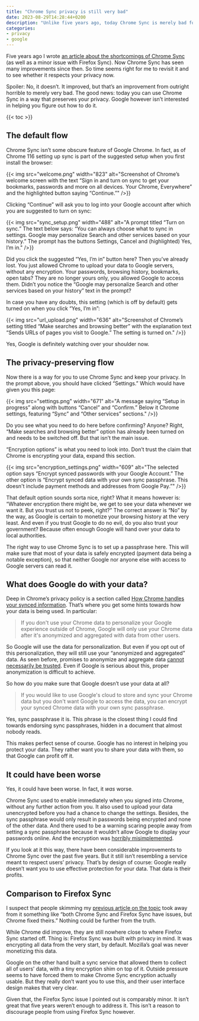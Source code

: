 ```yaml
---
title: "Chrome Sync privacy is still very bad"
date: 2023-08-29T14:28:44+0200
description: "Unlike five years ago, today Chrome Sync is merely bad for your privacy. There is a way to use it without sacrificing your privacy, but Google doesn’t want you to find it."
categories:
- privacy
- google
---
```


Five years ago I wrote [an article about the shortcomings of Chrome Sync](/2018/03/13/can-chrome-sync-or-firefox-sync-be-trusted-with-sensitive-data/) (as well as a minor issue with Firefox Sync). Now Chrome Sync has seen many improvements since then. So time seems right for me to revisit it and to see whether it respects your privacy now.

Spoiler: No, it doesn’t. It improved, but that’s an improvement from outright horrible to merely very bad. The good news: today you can use Chrome Sync in a way that preserves your privacy. Google however isn’t interested in helping you figure out how to do it.

{{< toc >}}

## The default flow

Chrome Sync isn’t some obscure feature of Google Chrome. In fact, as of Chrome 116 setting up sync is part of the suggested setup when you first install the browser:

{{< img src="welcome.png" width="823" alt="Screenshot of Chrome’s welcome screen with the text “Sign in and turn on sync to get your bookmarks, passwords and more on all devices. Your Chrome, Everywhere” and the highlighted button saying “Continue.”" />}}

Clicking “Continue” will ask you to log into your Google account after which you are suggested to turn on sync:

{{< img src="sync_setup.png" width="488" alt="A prompt titled “Turn on sync.” The text below says: “You can always choose what to sync in settings. Google may personalize Search and other services based on your history.” The prompt has the buttons Settings, Cancel and (highlighted) Yes, I’m in." />}}

Did you click the suggested “Yes, I’m in” button here? Then you’ve already lost. You just allowed Chrome to upload your data to Google servers, without any encryption. Your passwords, browsing history, bookmarks, open tabs? They are no longer yours only, you allowed Google to access them. Didn’t you notice the “Google may personalize Search and other services based on your history” text in the prompt?

In case you have any doubts, this setting (which is off by default) gets turned on when you click “Yes, I’m in”:

{{< img src="url_upload.png" width="636" alt="Screenshot of Chrome’s setting titled “Make searches and browsing better” with the explanation text “Sends URLs of pages you visit to Google.” The setting is turned on." />}}

Yes, Google is definitely watching over your shoulder now.

## The privacy-preserving flow

Now there is a way for you to use Chrome Sync and keep your privacy. In the prompt above, you should have clicked “Settings.” Which would have given you this page:

{{< img src="settings.png" width="671" alt="A message saying “Setup in progress” along with buttons “Cancel” and “Confirm.” Below it Chrome settings, featuring “Sync” and “Other services” sections." />}}

Do you see what you need to do here before confirming? Anyone? Right, “Make searches and browsing better” option has already been turned on and needs to be switched off. But that isn’t the main issue.

“Encryption options” is what you need to look into. Don’t trust the claim that Chrome is encrypting your data, expand this section.

{{< img src="encryption_settings.png" width="609" alt="The selected option says “Encrypt synced passwords with your Google Account.” The other option is “Encrypt synced data with your own sync passphrase. This doesn't include payment methods and addresses from Google Pay.”" />}}

That default option sounds sorta nice, right? What it means however is: “Whatever encryption there might be, we get to see your data whenever we want it. But you trust us not to peek, right?” The correct answer is “No” by the way, as Google is certain to monetize your browsing history at the very least. And even if you trust Google to do no evil, do you also trust your government? Because often enough Google will hand over your data to local authorities.

The right way to use Chrome Sync is to set up a passphrase here. This will make sure that most of your data is safely encrypted (payment data being a notable exception), so that neither Google nor anyone else with access to Google servers can read it.

## What does Google do with your data?

Deep in Chrome’s privacy policy is a section called [How Chrome handles your synced information](https://www.google.com/chrome/privacy/#how-chrome-handles-your-signed-in-information). That’s where you get some hints towards how your data is being used. In particular:

> If you don't use your Chrome data to personalize your Google experience outside of Chrome, Google will only use your Chrome data after it's anonymized and aggregated with data from other users.

So Google will use the data for personalization. But even if you opt out of this personalization, they will still use your “anonymized and aggregated” data. As seen before, promises to anonymize and aggregate data [cannot necessarily be trusted](/2020/02/18/insights-from-avast/jumpshot-data-pitfalls-of-data-anonymization/). Even if Google is serious about this, proper anonymization is difficult to achieve.

So how do you make sure that Google doesn’t use your data at all?

> If you would like to use Google's cloud to store and sync your Chrome data but you don't want Google to access the data, you can encrypt your synced Chrome data with your own sync passphrase.

Yes, sync passphrase it is. This phrase is the closest thing I could find towards endorsing sync passphrases, hidden in a document that almost nobody reads.

This makes perfect sense of course. Google has no interest in helping you protect your data. They rather want you to share your data with them, so that Google can profit off it.

## It could have been worse

Yes, it could have been worse. In fact, it *was* worse.

Chrome Sync used to enable immediately when you signed into Chrome, without any further action from you. It also used to upload your data unencrypted before you had a chance to change the settings. Besides, the sync passphrase would only result in passwords being encrypted and none of the other data. And there used to be a warning scaring people away from setting a sync passphrase because it wouldn’t allow Google to display your passwords online. And the encryption was [horribly misimplemented](/2018/03/13/can-chrome-sync-or-firefox-sync-be-trusted-with-sensitive-data/#chrome-sync).

If you look at it this way, there have been considerable improvements to Chrome Sync over the past five years. But it still isn’t resembling a service meant to respect users’ privacy. That’s by design of course: Google really doesn’t want you to use effective protection for your data. That data is their profits.

## Comparison to Firefox Sync

I suspect that people skimming my [previous article on the topic](/2018/03/13/can-chrome-sync-or-firefox-sync-be-trusted-with-sensitive-data/) took away from it something like “both Chrome Sync and Firefox Sync have issues, but Chrome fixed theirs.” Nothing could be further from the truth.

While Chrome did improve, they are still nowhere close to where Firefox Sync started off. Thing is: Firefox Sync was built with privacy in mind. It was encrypting all data from the very start, by default. Mozilla’s goal was never monetizing this data.

Google on the other hand built a sync service that allowed them to collect all of users’ data, with a tiny encryption shim on top of it. Outside pressure seems to have forced them to make Chrome Sync encryption actually usable. But they really don’t want you to use this, and their user interface design makes that very clear.

Given that, the Firefox Sync issue I pointed out is comparably minor. It isn’t great that five years weren’t enough to address it. This isn’t a reason to discourage people from using Firefox Sync however.
